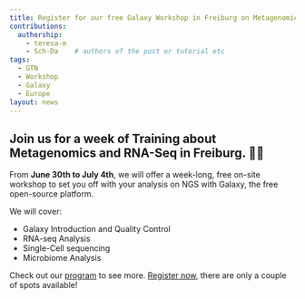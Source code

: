 ```yaml
---
title: Register for our free Galaxy Workshop in Freiburg on Metagenomics and RNA-Seq 
contributions:
  authorship: 
    - teresa-m 
    - Sch-Da    # authors of the post or tutorial etc
tags:
  - GTN 
  - Workshop 
  - Galaxy 
  - Europe  
layout: news
---
```


## Join us for a week of Training about Metagenomics and RNA-Seq in **Freiburg**. 🦠🧬​
From **June 30th to July 4th**, we will offer a week-long, free on-site workshop to set you off with your analysis on NGS with Galaxy, the free open-source platform.

We will cover:

- Galaxy Introduction and Quality Control
- RNA-seq Analysis
- Single-Cell sequencing  
- Microbiome Analysis

Check out our [program](https://training.galaxyproject.org/training-material/events/2025-06-30-hts-workshop-freiburg.html#before-you-start) to see more. [Register now](https://forms.gle/AQ7n7zi1rUd995Me9), there are only a couple of spots available! 

